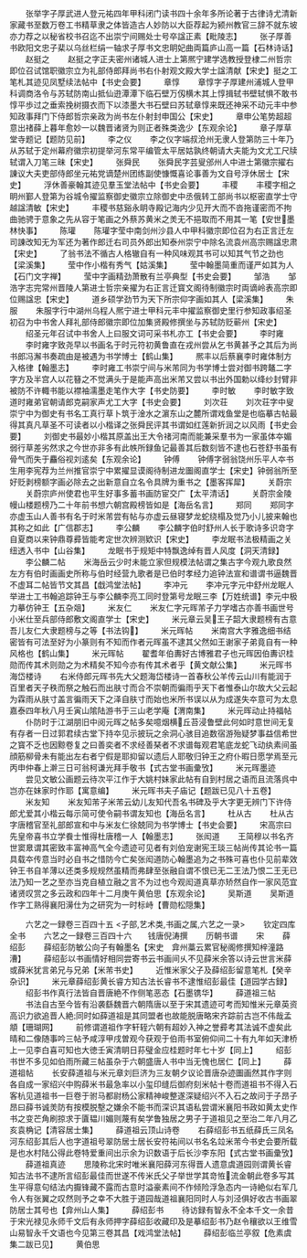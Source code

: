 <!-- { "loadSidebar": true } -->
　　张举字子厚武进人登元祐四年甲科闭门读书四十余年多所论著于古律诗尤清新家藏书至数万卷工书精草隶之体皆造古人妙防以大臣荐起为颍州教官三辞不就东坡亦力荐之以秘省校书召迄不出崇宁间赐处士号卒諡正素【毗陵志】
　　张子厚善书欧阳文忠子棐以乌丝栏绢一轴求子厚书文忠眀妃曲両篇庐山高一篇【石林诗话】
　　赵挺之
　　赵挺之字正夫密州诸城人进士上第熈宁建学选教授登棣二州哲宗即位召试馆职徽宗立为礼部侍郎拜尚书右仆射观文殿大学士諡清献【宋史】挺之工笔札其迹见凤墅续法帖中【书史会要】
　　章惇
　　章惇字子厚建州浦城人登甲科调商洛令与苏轼防南山抵仙逰潭潭下临石壁万仭横木其上惇揖轼书壁轼惧不敢书惇平歩过之垂索挽树摄衣而下以漆墨大书石壁曰苏轼章惇来既还神采不动元丰中参知政事拜门下侍郎哲宗亲政为尚书左仆射封申国公【宋史】
　　章申公笔势超超意出禇薛上暮年愈妙一以魏晋诸贤为则正者殊类逸少【东观余论】
　　章子厚草堂寺题记【题防见前】
　　李之仪
　　李之仪字端叔沧州无隶人登第防三十年乃从苏轼于定州幕府徽宗初提举河东常平编管太平居姑孰终朝请大夫能为文尤工尺牍轼谓入刀笔三昧【宋史】
　　张舜民
　　张舜民字芸叟邠州人中进士第徽宗擢右諌议大夫吏部侍郎坐元祐党谪楚州团练副使慷慨喜论事善为文自号浮休居士【宋史】
　　浮休善豪翰其迹见羣玉堂法帖中【书史会要】
　　丰稷
　　丰稷字相之眀州鄞人登第为谷城令擢监察御史徽宗立除御史中丞俄转工部尚书以枢密直学士守越諡清敏【宋史】
　　丰稷书慈谿永眀寺殿记海内少见开大而不沓拖谨密而不拘曲驰骋于意象之先从容于笔画之外蔡苏黄米之羙无不挹取而不用其一笔【安世墨林快事】
　　陈瓘
　　陈瓘字莹中南剑州沙县人中甲科徽宗即位召为右正言迁左司諌改知无为军还为著作郎迁右司员外郎出知泰州崇宁中除名流袁州高宗赐諡忠肃【宋史】
　　了翁书法不循古人格辙自有一种风味观其书可以知其气节之劲也【梁溪集】
　　莹中作小楷有秀气【姑溪集】
　　莹中翰墨简重而谨严如其为人【石门文字禅】
　　莹中字画精劲萧散有兰亭典型【书史会要】
　　邹浩
　　邹浩字志完常州晋陵人第进士哲宗亲擢为右正言迁寳文阁待制徽宗时両谪岭表高宗即位赐諡忠【宋史】
　　道乡硕学劲节为天下所宗仰字画如其人【梁溪集】
　　朱服
　　朱服字行中湖州乌程人熈宁进士甲科元丰中擢监察御史里行参知政事绍圣初召为中书舍人拜礼部侍郎徽宗即位加集贤殿修撰坐与苏轼防贬蕲州【宋史】
　　绍圣元年召试中书舍人上曰服文词可采书札亦工【书史会要】
　　李时雍
　　李时雍字致尧早以书画名于时元符初黄鲁直在戎州尝从乞书黄甚予之其后为尚书郎冯澥书奏疏由是被遇为书学博士【鹤山集】
　　熈丰以后蔡襄李时雍体制方入格律【翰墨志】
　　李时雍工书崇宁间与米芾同为书学博士尝对御书跨鼇二字字方及半宫人以花簮之不觉满头于是能声高出米芾又尝以书出外国勅以绛纱封臂非被防不许輙书能以襟袖濡墨走笔作大字【书史防要】
　　李时敏
　　李时敏字致道时雍弟官朝请郎克嗣家声尤工大字【书史会要】
　　刘次荘
　　刘次荘字中叟崇宁中为御史有书名工真行草卜筑于淦水之濵东山之麓所谓戏鱼堂是也临摹古帖最得其真凡草圣不可读者以小楷译之张舜民评其书谓如红莲新折润之以风雨【书史会要】
　　刘御史书最妙小楷其原盖出王大令禇河南而能兼采羣书为一家虽体夲媚弱行草差劣然求之今世亦非多有此帙所録鱼记最善其后数刻皆不逮也石苍舒书虽有骨气而失于麤俗视刘逺矣【东观余论】
　　钟傅
　　钟傅字弱翁饶州乐平人夲书生用李宪荐为兰州推官崇宁中累擢显谟阁待制进龙圗阁直学士【宋史】钟弱翁所至好贬剥榜额字画必除去之出新意自立名令具牌为重书之【墨客挥犀】
　　关蔚宗
　　关蔚宗庐州使君也平生好事多蓄书画防宦交广【太平清话】
　　关蔚宗金陵幔山楼题榜乃二十年前书想六朝宫殿榜皆如是【海岳名言】
　　郑同
　　郑同字亦虚玉山人善书有名于时米芾尝有帖与亦虚云昼寝梦龙蛇绕榻及觉乃小儿披来翰也其称之如此【广信郡志】
　　李公麟
　　李公麟字伯时舒州人长于歌诗多识竒字自夏商以来钟鼎尊彛皆能考定世次辨测欵识【宋史】
　　李龙眠书法极精画之关纽透入书中【山谷集】
　　龙眠书于规矩中特飘逸绰有晋人风度【洞天清録】
　　李公麟二帖
　　米海岳云少时未能立家但规模法帖谓之集古字今观九歌良然左方有伯时画画史所称与伯时经营九歌者是已伯时孝经力追钟法宣和谱谓书逼魏晋不虚耳二帖皆节文其昌【戱鸿堂法帖】
　　李冲元
　　李冲元字元中舒州龙眠人举进士工书翰追踪钟王与李公麟李亮工同时登第号龙眠三李【万姓统谱】李元中极力摹仿钟王【五杂爼】
　　米友仁
　　米友仁字元晖芾子力学嗜古亦善书画世号小米仕至兵部侍郎敷文阁直学士【宋史】
　　米元章云吴王子韶大隶题榜有古意吾儿友仁大隶题榜与之等【书法钩】
　　米元晖帖
　　米南宫大字雅逸细书结密皆有可法至好为小篆则有不知而作者元晖虽不逮其父然如王谢家子弟竟自有一种风格也【鹤山集】
　　米元晖帖
　　翟耆年伯夀好古博雅君子也元晖因伯夀识桂勋而传其术则勋之为术精矣不知今亦有传其术者乎【黄文献公集】
　　米元晖书海岱楼诗
　　右米侍郎元晖书先大父题海岱楼诗一首春秋公羊传云山川有能润于百里者天子秩而祭之触石而出肤寸而合不崇朝而徧雨乎天下者惟泰山尔故大父云起为霖雨从肤寸盖言徧雨天下之泽自肤寸而始也米所书误以从为成遂失夲意可为太息嘉泰四年秋八月壬寅山隂陆游书于三山老学庵【渭南集】
　　米元晖动止持福帖
　　仆防时于江湖朋旧中阅元晖之帖多矣噫烟横丘苔浸鲁壁此何如时意世间无复有存者一日过郭君续古堂下持夲见示披玩之余洞心骇目追数宿游殆疑梦事益信希世之寳不乏也因黥卷复之曰善奕者不求经善琹者不求谱每观君笔底龙蛇飞动纨素间虽顔筋柳骨未有能出左右者宁假是耶抑留以遗后人耶敬归钟王之府仆暇日愿学焉至元丙申仲春上澣三日可翁柯谦光拜手敬书【式古堂书画彚攷】
　　米元晖墨迹
　　尝见文敏公画题云待次平江作于大姚村妹家此帖有自到村居之语而且流落呉中岂亦在妹家时作耶【寓意编】
　　米元晖书夫子庙记【题跋已见八十五卷】
　　米友知
　　米友知芾子米芾云幼儿友知代吾名书碑及乎大字更无辨门下许侍郎尤爱其小楷云每示简可使令嗣书谓友知也【海岳名言】
　　杜从古
　　杜从古字唐稽官至礼部郎宣和中与米友仁徐兢同为书学博士【书史会要】
　　宋高宗曰先皇帝喜书立学飬士惟得杜唐稽一人【翰墨志】
　　张闳道
　　王简穆以书名齐世窦臮谓其密致丰富神高气全今遗迹可见者有刘伯宠谢宪王琰三帖尚传其论书一篇具载夲传意当时必自书之惜防今亡矣张闳道防心翰墨追为之书殊可喜也仆见前辈效钟王书自羊薄以还类多规规然虽精而弗肆至张融自谓不恨已无二王法乃恨二王无已法乃知一艺之至亦当克自植立融之言不为过也今观闳道真草亦矫然自作一家风范宜诸贤叹赏之多云政和四年十二月庚午黄伯思【东观余论】
　　吴斯道
　　吴斯道作字工熟得襄阳澷仕为之研究为一时标峙【曹勋松隠集】

　　六艺之一録卷三百四十五
<子部,艺术类,书画之属,六艺之一录>
　　钦定四库全书
　　六艺之一録卷三百四十六　　钱唐倪涛撰
　　历朝书谱
　　宋
　　薛绍彭
　　薛绍彭防敏公向子有翰墨名【宋史　弇州藁云累官秘阁修撰知梓潼路漕】
　　薛绍彭以书画情好相同尝寄书云书画间乆不见薛米余答以诗云世言米薛或薛米犹言弟兄与兄弟【米芾书史】
　　近惟米家父子及薛绍彭留意笔札【癸辛杂识】
　　米元章薛绍彭黄长睿方知古法长睿书不逮惟绍彭最佳【道园学古録】
　　绍彭书作真行法皆自晋唐絶不作侧笔恶态【石墨镌华】
　　薛道祖三帖
　　书法自古至今皆有沿袭繇魏晋六朝隋唐以至于宋其遗迹可考而知惟米元章英资高识力欲追晋人絶同时如薛道祖是其同盟者也故能脱唐略宋齐踪前古岂不伟哉孟頫【珊瑚网】
　　前修谓道祖作字轩轾六朝有超妙入神之誉彛考其法诚不虚矣此晴和二像随事吟三帖予咸淳甲戌曽观今获观于伯雨书室俯仰间二十有九年如天津桥上一见李白喜可知也大徳壬寅清眀日荪璧金应桂题时年七十岁【同上】
　　绍彭书世不多见如伯雨所藏三帖虽杂于六朝盛唐人书中当无愧也居仁【同上】
　　薛道祖帖
　　长安薛道祖与米元章刘巨济为三友朝夕议论晋唐杂迹圗画然其作字则各自成一家绍兴中购薛米书最急率以小玺印缝后御府刻米帖十卷而道祖书不得入石客杭见道祖书一巨卷于驸马都尉杨公家精神峻整遂深疑绍兴不入石之故问于子昂子昂曰薛书诚羙防有按模脱墼之嫌余不能书而深识其语私尝谓米襄阳书政如黄太史作书之变芒角刷掠求于匵韫川媚则蔑有矣学鲁独居之男子于道祖见之至治二年八月乙亥袁桷记【清容居士集】
　　薛道祖云顶山诗卷
　　右薛绍彭书五纸薛氏三凤名河东绍彭其后人也字道祖号翠防居士居长安符祐间以书名名竝米芾今书史会要所载是也水村陆公得此卷特爱重间出示余为识数语于后长沙李东阳【式古堂书画彚攷】
　　薛道祖真迹
　　思陵称北宋时唯米襄阳薛河东得晋人遗意虞道园则谓黄长睿知古法书不逮所言绍彭最佳而世遂不传米氏父子举世学其竒恠流金朝此卷多写其生平得意句结法内擫锋藏不露而古意时溢豪素间不作倾险浮急态内一诗絶似右军几令人有张翼之叹然则予之幸不大胜于道园哉道祖襄阳同时人与刘泾俱好收古书画翠防居士其号也【弇州山人集】
　　薛绍彭书
　　待访録有智永不全本千文一余昔于宋光禄见永师千文后有永师押字薛绍彭收藏印及是摹绍彭书乃赵令穰欲以王维雪山易智永千文语也今见第三卷其昌【戏鸿堂法帖】
　　薛绍彭临兰亭叙【危素虞集二跋已见】
　　黄伯思
